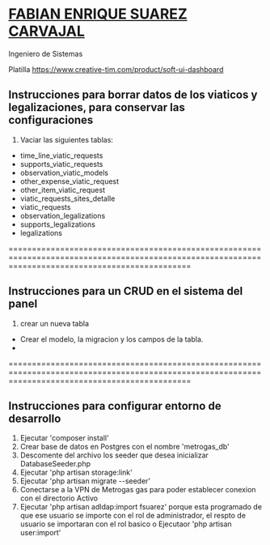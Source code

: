 # [FABIAN ENRIQUE SUAREZ CARVAJAL](https://github.com/fsuarez120-fabian)

Ingeniero de Sistemas

Platilla
https://www.creative-tim.com/product/soft-ui-dashboard

## Instrucciones para borrar datos de los viaticos y legalizaciones, para conservar las configuraciones

1. Vaciar las siguientes tablas:

* time_line_viatic_requests
* supports_viatic_requests
* observation_viatic_models
* other_expense_viatic_request
* other_item_viatic_request
* viatic_requests_sites_detalle
* viatic_requests
* observation_legalizations
* supports_legalizations
* legalizations


===================================================================================================================================================
## Instrucciones para un CRUD en el sistema del panel

1. crear un nueva tabla
* Crear el modelo, la migracion y los campos de la tabla.
* 

===================================================================================================================================================
## Instrucciones para configurar entorno de desarrollo
1. Ejecutar 'composer install'
2. Crear base de datos en Postgres con el nombre 'metrogas_db'
3. Descomente del archivo los seeder que desea inicializar DatabaseSeeder.php 
4. Ejecutar 'php artisan storage:link'
5. Ejecutar 'php artisan migrate --seeder'
6. Conectarse a la VPN de Metrogas gas para poder establecer conexion con el directorio Activo
7. Ejecutar 'php artisan adldap:import fsuarez' porque esta programado de que ese usuario se importe con el rol de administrador, el respto de usuario se importaran con el rol basico o Ejecutaor 'php artisan user:import'